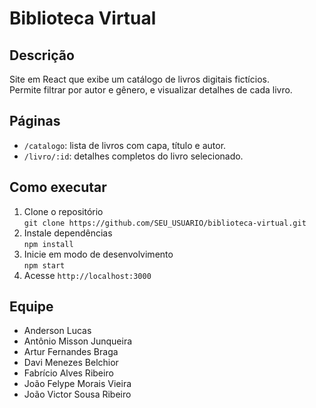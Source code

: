 # Biblioteca Virtual

## Descrição
Site em React que exibe um catálogo de livros digitais fictícios.  
Permite filtrar por autor e gênero, e visualizar detalhes de cada livro.

## Páginas
- `/catalogo`: lista de livros com capa, título e autor.
- `/livro/:id`: detalhes completos do livro selecionado.

## Como executar
1. Clone o repositório  
   `git clone https://github.com/SEU_USUARIO/biblioteca-virtual.git`
2. Instale dependências  
   `npm install`
3. Inicie em modo de desenvolvimento  
   `npm start`
4. Acesse `http://localhost:3000`

## Equipe
- Anderson Lucas  
- Antônio Misson Junqueira  
- Artur Fernandes Braga  
- Davi Menezes Belchior  
- Fabrício Alves Ribeiro  
- João Felype Morais Vieira  
- João Victor Sousa Ribeiro
